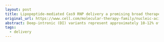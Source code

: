 ```yaml
---
layout: post
title: Lipopeptide-mediated Cas9 RNP delivery a promising broad therapeutic strategy for safely remove deep-intronic variants in ABCA4.
original_url: https://www.cell.com/molecular-therapy-family/nucleic-acids/pdf/S2162-2531(24)00232-4.pdf
abstract: Deep-intronic (DI) variants represent approximately 10-12% of disease-causing genetic defects 26 in ABCA4-associated Stargardt disease (STGD1). Although many of these DI variants are 27 amenable to antisense oligonucleotide-based splicing modulation therapy, no treatment is 28 currently available. These molecules are mostly variant-specific, limiting their applicability to 29 a broader patient population. In this study, we investigated the therapeutic potential of the 30 CRISPR-Cas9 system combined with the amphipathic lipopeptide C18 1-LAH5 for 31 intracellular delivery to correct splicing defects caused by different DI variants within the same 32 intron. The combination of these components facilitated efficient editing of two target introns 33 (introns 30 and 36) of ABCA4 in which several recurrent DI variants are found. The partial 34 removal of these introns did not affect ABCA4 splicing or its expression levels when assessed 35 in two different human cellular models fibroblasts and induced pluripotent stem cell-derived 36 photoreceptor precursor cells (PPCs). Furthermore, the DNA editing in STGD1 patient-derived 37 PPCs led to a ~50% reduction of the pseudoexon-containing transcripts resulting from the 38 c.4539+2001G>A variant in intron 30. Overall, we provide proof-of-concept evidence of the 39 use of C18 1-LAH5 as a delivery system for therapeutic genome editing for ABCA4-associated 40 DI variants, offering new opportunities Journal Pre-proof for clinical translation.
tags:
  - delivery
---
```


